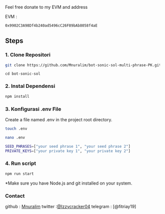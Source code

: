 Feel free donate to my EVM and address

EVM :

```bash
0x9902C3A98Df4b240ad5496cC26F89bAb8058f4aE
```

## Steps

### 1. Clone Repositori

```bash
git clone https://github.com/Mnuralim/bot-sonic-sol-multi-phrase-PK.git
```

```
cd bot-sonic-sol
```

### 2. Instal Dependensi

```bash
npm install
```

### 3. Konfigurasi .env File

Create a file named .env in the project root directory.

```bash
touch .env
```

```bash
nano .env
```

```bash
SEED_PHRASES=["your seed phrase 1", "your seed phrase 2"]
PRIVATE_KEYS=["your private key 1", "your private key 2"]
```

### 4. Run script

```bash
npm run start
```

\*Make sure you have Node.js and git installed on your system.

### Contact

github : [Mnuralim](https://github.com/Mnuralim)
twitter :[@Izzycracker04](https://twitter.com/Izzycracker04)
telegram : [@fitriay19]
